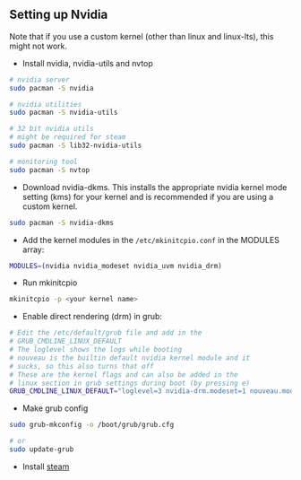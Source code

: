 ## Setting up Nvidia

Note that if you use a custom kernel (other than linux and linux-lts), this might not work.

* Install nvidia, nvidia-utils and nvtop

```sh
# nvidia server
sudo pacman -S nvidia

# nvidia utilities
sudo pacman -S nvidia-utils

# 32 bit nvidia utils
# might be required for steam
sudo pacman -S lib32-nvidia-utils

# monitoring tool
sudo pacman -S nvtop
```

* Download nvidia-dkms. This installs the appropriate nvidia kernel mode setting (kms) for your kernel and is recommended if you are using a custom kernel.

```sh
sudo pacman -S nvidia-dkms
```

* Add the kernel modules in the `/etc/mkinitcpio.conf` in the MODULES array:

```sh
MODULES=(nvidia nvidia_modeset nvidia_uvm nvidia_drm)
```

* Run mkinitcpio

```sh
mkinitcpio -p <your kernel name>
```

* Enable direct rendering (drm) in grub:

```sh
# Edit the /etc/default/grub file and add in the 
# GRUB_CMDLINE_LINUX_DEFAULT
# The loglevel shows the logs while booting
# nouveau is the builtin default nvidia kernel module and it
# sucks, so this also turns that off
# These are the kernel flags and can also be added in the 
# linux section in grub settings during boot (by pressing e)
GRUB_CMDLINE_LINUX_DEFAULT="loglevel=3 nvidia-drm.modeset=1 nouveau.modeset=0"
```

* Make grub config

```sh
sudo grub-mkconfig -o /boot/grub/grub.cfg

# or 
sudo update-grub
```

* Install [steam](https://wiki.archlinux.org/index.php/Steam)
